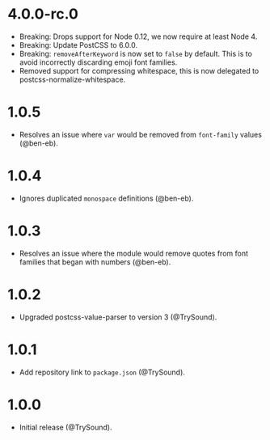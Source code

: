 # 4.0.0-rc.0

* Breaking: Drops support for Node 0.12, we now require at least Node 4.
* Breaking: Update PostCSS to 6.0.0.
* Breaking: `removeAfterKeyword` is now set to `false` by default. This is to
  avoid incorrectly discarding emoji font families.
* Removed support for compressing whitespace, this is now delegated to
  postcss-normalize-whitespace.

# 1.0.5

* Resolves an issue where `var` would be removed from `font-family`
  values (@ben-eb).

# 1.0.4

* Ignores duplicated `monospace` definitions (@ben-eb).

# 1.0.3

* Resolves an issue where the module would remove quotes from font families
  that began with numbers (@ben-eb).

# 1.0.2

* Upgraded postcss-value-parser to version 3 (@TrySound).

# 1.0.1

* Add repository link to `package.json` (@TrySound).

# 1.0.0

* Initial release (@TrySound).
